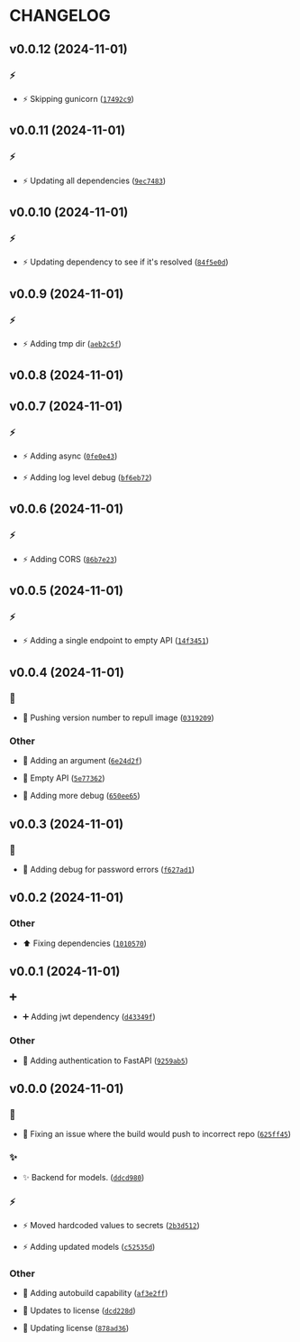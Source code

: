 # CHANGELOG

## v0.0.12 (2024-11-01)

### :zap:

* :zap: Skipping gunicorn ([`17492c9`](https://github.com/Westfall-io/windstorm-dwarven/commit/17492c9cb1a62defe3fb655b24ff574ee1ae4797))

## v0.0.11 (2024-11-01)

### :zap:

* :zap: Updating all dependencies ([`9ec7483`](https://github.com/Westfall-io/windstorm-dwarven/commit/9ec74836f9466c37c50b4457f3a6dd03cf20d7ff))

## v0.0.10 (2024-11-01)

### :zap:

* :zap: Updating dependency to see if it&#39;s resolved ([`84f5e0d`](https://github.com/Westfall-io/windstorm-dwarven/commit/84f5e0d6b4460240c4fcbe54343e7dc75d3d1d3f))

## v0.0.9 (2024-11-01)

### :zap:

* :zap: Adding tmp dir ([`aeb2c5f`](https://github.com/Westfall-io/windstorm-dwarven/commit/aeb2c5f32e029bfdb564b22fc1a82754ce00fe87))

## v0.0.8 (2024-11-01)

## v0.0.7 (2024-11-01)

### :zap:

* :zap: Adding async ([`0fe0e43`](https://github.com/Westfall-io/windstorm-dwarven/commit/0fe0e43c6ce59d111cc4c1a1e309561fa3a47df8))

* :zap: Adding log level debug ([`bf6eb72`](https://github.com/Westfall-io/windstorm-dwarven/commit/bf6eb724639f15260290d2967cdf15ca04aa488f))

## v0.0.6 (2024-11-01)

### :zap:

* :zap: Adding CORS ([`86b7e23`](https://github.com/Westfall-io/windstorm-dwarven/commit/86b7e233bc0c5a2e9f51a88f5e8986cfc393bf07))

## v0.0.5 (2024-11-01)

### :zap:

* :zap: Adding a single endpoint to empty API ([`14f3451`](https://github.com/Westfall-io/windstorm-dwarven/commit/14f345172deb8f3d79c9582aa5b5dec72b8ca3cf))

## v0.0.4 (2024-11-01)

### :bug:

* :bug: Pushing version number to repull image ([`0319209`](https://github.com/Westfall-io/windstorm-dwarven/commit/0319209b3b8f01d51d0c232441df5c1ad1d6d3ff))

### Other

* :construction: Adding an argument ([`6e24d2f`](https://github.com/Westfall-io/windstorm-dwarven/commit/6e24d2feb09cba3cb3d9f07c34b05253add74b40))

* :construction: Empty API ([`5e77362`](https://github.com/Westfall-io/windstorm-dwarven/commit/5e77362d1e49651d49c4c5c4327681c40656e82e))

* :construction: Adding more debug ([`650ee65`](https://github.com/Westfall-io/windstorm-dwarven/commit/650ee654656c874a49ec6c53899be52335f608ab))

## v0.0.3 (2024-11-01)

### :bug:

* :bug: Adding debug for password errors ([`f627ad1`](https://github.com/Westfall-io/windstorm-dwarven/commit/f627ad188296be97e1354dfed988fe66654ca595))

## v0.0.2 (2024-11-01)

### Other

* :arrow_up: Fixing dependencies ([`1010570`](https://github.com/Westfall-io/windstorm-dwarven/commit/1010570a705b466820883678c9f9cf01d719e409))

## v0.0.1 (2024-11-01)

### :heavy_plus_sign:

* :heavy_plus_sign: Adding jwt dependency ([`d43349f`](https://github.com/Westfall-io/windstorm-dwarven/commit/d43349fbf4381c078bc0c44c6e117e1c5e86072d))

### Other

* :passport_control: Adding authentication to FastAPI ([`9259ab5`](https://github.com/Westfall-io/windstorm-dwarven/commit/9259ab56d4b52540e947b3b94cb783f3b1f56220))

## v0.0.0 (2024-11-01)

### :bug:

* :bug: Fixing an issue where the build would push to incorrect repo ([`625ff45`](https://github.com/Westfall-io/windstorm-dwarven/commit/625ff4596adaba28d0ecd8ff773b5c7764c3152a))

### :sparkles:

* :sparkles: Backend for models. ([`ddcd980`](https://github.com/Westfall-io/windstorm-dwarven/commit/ddcd980ae6035cd411c110781c806b24c44a713a))

### :zap:

* :zap: Moved hardcoded values to secrets ([`2b3d512`](https://github.com/Westfall-io/windstorm-dwarven/commit/2b3d5127608c7bc4eb1928b785913c3e7baf8264))

* :zap: Adding updated models ([`c52535d`](https://github.com/Westfall-io/windstorm-dwarven/commit/c52535dcb84f7ebe40b58a09173aaa54624bad17))

### Other

* :green_heart: Adding autobuild capability ([`af3e2ff`](https://github.com/Westfall-io/windstorm-dwarven/commit/af3e2ff063d64de006e8162090efa6965f2156ee))

* :page_facing_up: Updates to license ([`dcd228d`](https://github.com/Westfall-io/windstorm-dwarven/commit/dcd228d7e7d5411aa0744028f7f52f2e1582eeae))

* :page_facing_up: Updating license ([`878ad36`](https://github.com/Westfall-io/windstorm-dwarven/commit/878ad36a8aacda0abf10fa51c996ee116d147bfc))
